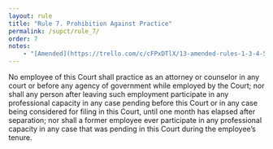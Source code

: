 ```yaml
---
layout: rule
title: "Rule 7. Prohibition Against Practice"
permalink: /supct/rule_7/
order: 7
notes:
    - "[Amended](https://trello.com/c/cFPxDTlX/13-amended-rules-1-3-4-5-6-7-15-25-26-27-29-32-33-34-35-38-39-43) on June 13th, 2025, to take effect on June 28th, 2025."
---
```


No employee of this Court shall practice as an attorney or counselor in any court or before any agency of government while employed by the Court; nor shall any person after leaving such employment participate in any professional capacity in any case pending before this Court or in any case being considered for filing in this Court, until one month has elapsed after separation; nor shall a former employee ever participate in any professional capacity in any case that was pending in this Court during the employee’s tenure.
